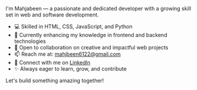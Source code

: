 

I'm Mahjabeen — a passionate and dedicated developer with a growing skill set in web and software development.

- 💻 Skilled in HTML, CSS, JavaScript, and Python  
- 🌱 Currently enhancing my knowledge in frontend and backend technologies  
- 🤝 Open to collaboration on creative and impactful web projects  
- 📫 Reach me at: mahjbeen6122@gmail.com
- 🔗 Connect with me on [LinkedIn](https://www.linkedin.com/in/mahjabeen-fatima-516b14294/)  
- ✨ Always eager to learn, grow, and contribute

Let's build something amazing together!


<!--
**Mahjabeen903/MAHJABEEN903** is a ✨ _special_ ✨ repository because its `README.md` (this file) appears on your GitHub profile.

Here are some ideas to get you started:

- 🔭 I’m currently working on ...
- 🌱 I’m currently learning ...
- 👯 I’m looking to collaborate on ...
- 🤔 I’m looking for help with ...
- 💬 Ask me about ...
- 📫 How to reach me: ...
- 😄 Pronouns: ...
- ⚡ Fun fact: ...
-->
